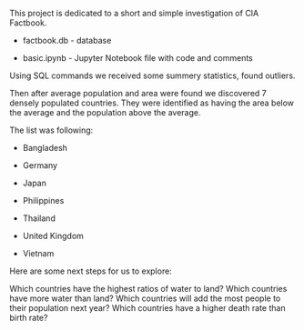 This project is dedicated to a short and simple investigation of CIA Factbook.

- factbook.db - database

- basic.ipynb - Jupyter Notebook file with code and comments


Using SQL commands we received some summery statistics, found outliers.

Then after average population and area were found we discovered 7 densely populated countries.
They were identified as having the area below the average and the population above the average.

The list was following:

- Bangladesh

- Germany

- Japan	

- Philippines

- Thailand

- United Kingdom	

- Vietnam




Here are some next steps for us to explore:

Which countries have the highest ratios of water to land? Which countries have more water than land?
Which countries will add the most people to their population next year?
Which countries have a higher death rate than birth rate?
